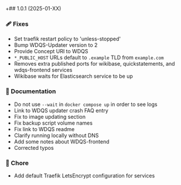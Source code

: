 +## 1.0.1 (2025-01-XX)


### 🩹 Fixes

- Set traefik restart policy to 'unless-stopped'
- Bump WDQS-Updater version to 2
- Provide Concept URI to WDQS
- `*_PUBLIC_HOST` URLs default to `.example` TLD from `example.com`
- Removes extra published ports for wikibase, quickstatements, and wdqs-frontend services
- Wikibase waits for Elasticsearch service to be up

### 📖 Documentation

- Do not use `--wait` in `docker compose up` in order to see logs
- Link to WDQS updater crash FAQ entry
- Fix to image updating section
- Fix backup script volume names
- Fix link to WDQS readme
- Clarify running locally without DNS
- Add some notes about WDQS-frontend
- Corrected typos

### 🏡 Chore

- Add default Traefik LetsEncrypt configuration for services
